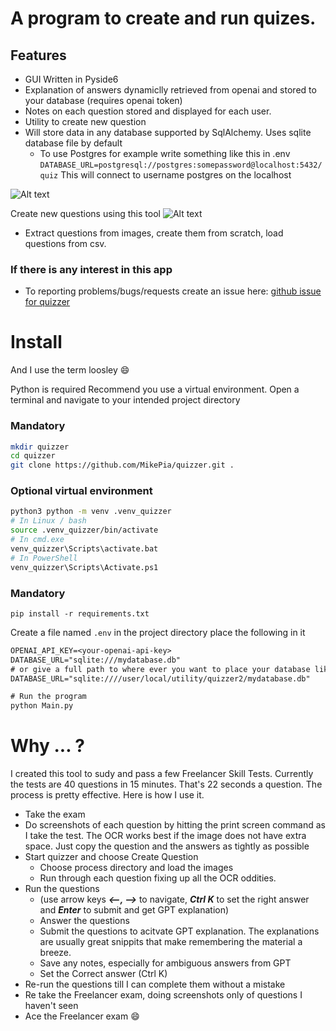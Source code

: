 # A program to create and run quizes.
## Features
* GUI Written in Pyside6
* Explanation of answers dynamiclly retrieved from openai and stored to your database (requires openai token)
* Notes on each question stored and displayed for each user.
* Utility to create new question
* Will store data in any database supported by SqlAlchemy. Uses sqlite database file by default
  * To use Postgres for example write something like this in .env
```DATABASE_URL=postgresql://postgres:somepassword@localhost:5432/quiz```
This will connect to username postgres on the localhost

![Alt text](./images/quizzer.png)

Create new questions using this tool
![Alt text](./images/create_question.png)
* Extract questions from images, create them from scratch, load questions from csv.


### If there is any interest in this app
* To reporting problems/bugs/requests create an issue here:
[github issue for quizzer](https://github.com/MikePia/quizzer/issues)
# Install
And I use the term loosley :smile:

Python is required
Recommend you use a virtual environment. 
Open a terminal and navigate to your intended project directory

### Mandatory
```bash
mkdir quizzer
cd quizzer
git clone https://github.com/MikePia/quizzer.git .
```

### Optional virtual environment
```bash
python3 python -m venv .venv_quizzer
# In Linux / bash
source .venv_quizzer/bin/activate
# In cmd.exe
venv_quizzer\Scripts\activate.bat
# In PowerShell
venv_quizzer\Scripts\Activate.ps1
```
### Mandatory
```
pip install -r requirements.txt

 ```



Create a file named ```.env``` in the project directory place the following in it

```txt
OPENAI_API_KEY=<your-openai-api-key>
DATABASE_URL="sqlite:///mydatabase.db"
# or give a full path to where ever you want to place your database like
DATABASE_URL="sqlite:////user/local/utility/quizzer2/mydatabase.db"

# Run the program
python Main.py
```


# Why ... ?
I created this tool to sudy and pass a few Freelancer Skill Tests. Currently the tests are 40 questions in 15 minutes. That's 22 seconds a question. The process is pretty effective. Here is how I use it.
* Take the exam
* Do screenshots of each question by hitting the print screen command as I take the test. The OCR works best if the image does not have extra space. Just copy the question and the answers as tightly as possible
* Start quizzer and choose Create Question
  * Choose process directory and load the images
  * Run through each question fixing up all the OCR oddities.
* Run the questions  
  * (use arrow keys ***<--, -->*** to navigate, ***Ctrl K*** to set the right answer and ***Enter*** to submit and get GPT explanation)
  * Answer the questions 
  * Submit the questions to acitvate GPT explanation. The explanations are usually great snippits that make remembering the material a breeze.
  * Save any notes, especially for ambiguous answers from GPT
  * Set the Correct answer (Ctrl K)
* Re-run the questions till I can complete them without a mistake
* Re take the Freelancer exam, doing screenshots only of questions I haven't seen
* Ace the Freelancer exam :smile:
